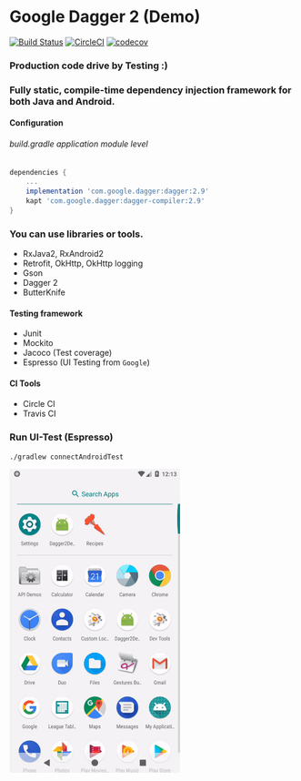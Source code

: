 # Google Dagger 2 (Demo)

[![Build Status](https://travis-ci.org/WeRockStar/Dagger2.svg?branch=master)](https://travis-ci.org/WeRockStar/Dagger2) [![CircleCI](https://circleci.com/gh/WeRockStar/Dagger2/tree/master.svg?style=svg)](https://circleci.com/gh/WeRockStar/Dagger2/tree/master) [![codecov](https://codecov.io/gh/WeRockStar/Dagger2/branch/master/graph/badge.svg)](https://codecov.io/gh/WeRockStar/Dagger2)

### Production code drive by Testing :) 

### Fully static, compile-time dependency injection framework for both Java and Android.
#### Configuration

###### build.gradle application module level

``` groovy
dependencies {
    ...
    implementation 'com.google.dagger:dagger:2.9'
    kapt 'com.google.dagger:dagger-compiler:2.9'
}
```

### You can use libraries or tools.
- RxJava2, RxAndroid2 
- Retrofit, OkHttp, OkHttp logging 
- Gson
- Dagger 2 
- ButterKnife 

#### Testing framework 
- Junit 
- Mockito
- Jacoco (Test coverage)
- Espresso (UI Testing from `Google`)

#### CI Tools
- Circle CI 
- Travis CI

### Run UI-Test (Espresso)
```shell
./gradlew connectAndroidTest
```
<p align="left">
    <img width="300" src="ui-testing.gif" />
</p>